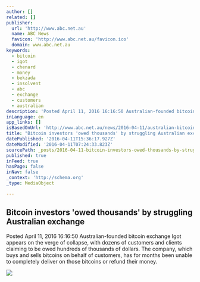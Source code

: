 ```yaml
---
author: []
related: []
publisher:
  url: 'http://www.abc.net.au'
  name: ABC News
  favicon: 'http://www.abc.net.au/favicon.ico'
  domain: www.abc.net.au
keywords:
  - bitcoin
  - igot
  - chenard
  - money
  - bekzada
  - insolvent
  - abc
  - exchange
  - customers
  - australian
description: 'Posted April 11, 2016 16:16:50 Australian-founded bitcoin exchange Igot appears on the verge of collapse, with dozens of customers and clients claiming to be owed hundreds of thousands of dollars. The company, which buys and sells bitcoins on behalf of customers, has for months been unable to completely deliver on those bitcoins or refund their money.'
inLanguage: en
app_links: []
isBasedOnUrl: 'http://www.abc.net.au/news/2016-04-11/australian-bitcoin-exchange-igot-on-verge-of-collapse/7315894'
title: "Bitcoin investors 'owed thousands' by struggling Australian exchange"
datePublished: '2016-04-11T15:36:17.927Z'
dateModified: '2016-04-11T07:24:33.823Z'
sourcePath: _posts/2016-04-11-bitcoin-investors-owed-thousands-by-struggling-australian.md
published: true
inFeed: true
hasPage: false
inNav: false
_context: 'http://schema.org'
_type: MediaObject

---
```

<article style=""><h1>Bitcoin investors 'owed thousands' by struggling Australian exchange</h1><p>Posted April 11, 2016 16:16:50 Australian-founded bitcoin exchange Igot appears on the verge of collapse, with dozens of customers and clients claiming to be owed hundreds of thousands of dollars. The company, which buys and sells bitcoins on behalf of customers, has for months been unable to completely deliver on those bitcoins or refund their money.</p><img src="http://www.abc.net.au/news/image/7315728-1x1-700x700.jpg" /></article>
